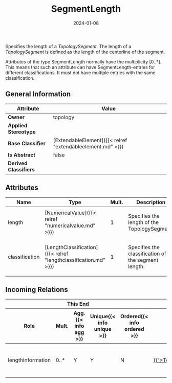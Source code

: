 ﻿---
title: SegmentLength
toc: false
type: specs
date: "2024-01-08"
draft: false
specification: VEC
version: 2.1.0
documentType: "Recommendation"
elementType: Class
classes:
  - SegmentLength
menu_name: vec-2.1.0
---
<p> Specifies the length of a <i>TopologySegment</i>. The length of a <i>TopologySegment </i>is defined as the length of the centerline of the segment.      </p>      <p> Attributes of the type SegmentLength normally have the multiplicity [0..*]. This means that such an attribute can have SegmentLength-entries for different classifications. It must not have multiple entries with the same classification.      </p>

## General Information

| Attribute               | Value |
|-------------------------|-------|
| **Owner**               | topology |
| **Applied Stereotype**  |   |
| **Base Classifier**     | [ExtendableElement]({{< relref "extendableelement.md" >}})<br/>  |
| **Is Abstract**         | false |
| **Derived Classifiers** |   |

## Attributes
|  Name  |  Type  |  Mult.  |  Description  |  Owning Classifier  |
|--------|--------|---------|---------------|--------------|
|length| [NumericalValue]({{< relref "numericalvalue.md" >}}) | 1 | <p>Specifies the length of the TopologySegment.  </p> | [SegmentLength]({{< relref "segmentlength.md" >}}) |
|classification| [LengthClassification]({{< relref "lengthclassification.md" >}}) | 1 | <p> Specifies the classification of the segment length.      </p> | [SegmentLength]({{< relref "segmentlength.md" >}}) |


##  Incoming Relations
<table>
    <thead>
        <tr>
           <th colspan="5">This End</th>
           <th colspan="2">Other End</th>
           <th colspan="1">General</th>
        </tr>
        <tr>
           <th>Role</th>
           <th>Mult.</th>
           <th>Agg.{{< info agg >}}</th>
           <th>Unique{{< info unique >}}</th>
           <th>Ordered{{< info ordered >}}</th>
           <th>Type</th>
           <th>Mult.</th>
           <th>Description</th>
        </tr>
    <thead>
    <tbody>
    <tr>
        <td>lengthInformation</td>
        <td>0..*</td>
        <td>Y</td>
        <td>Y</td>
        <td>N</td>
        <td><a href="{{< relref "topologysegment.md" >}}">TopologySegment</a></td>
        <td>1</td>
        <td>Specifies the different SegmentLengths of the TopologySegment.</td>
    </tr>
    </tbody>
</table>



